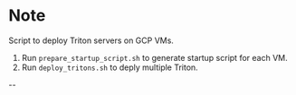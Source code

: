 # Note

Script to deploy Triton servers  on GCP VMs.

1) Run `prepare_startup_script.sh` to generate startup script for each VM.
2) Run `deploy_tritons.sh` to deply multiple Triton.

--
